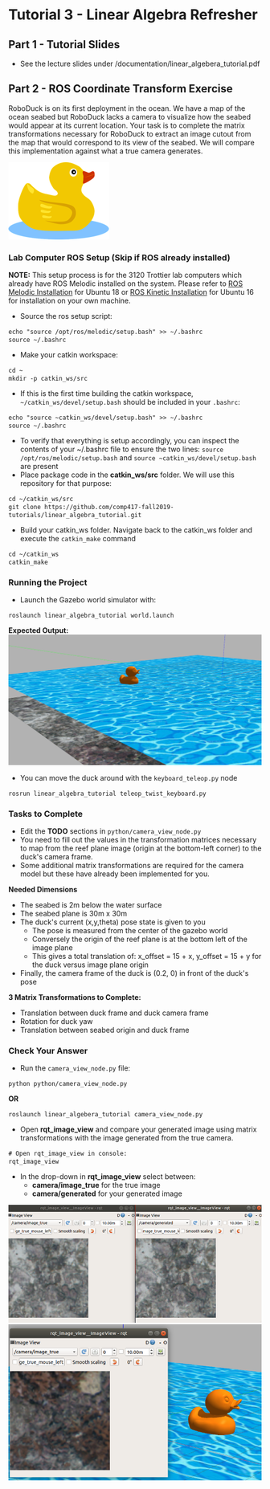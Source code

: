 # Tutorial 3 - Linear Algebra Refresher

## Part 1 - Tutorial Slides
- See the lecture slides under /documentation/linear_algebera_tutorial.pdf 

## Part 2 - ROS Coordinate Transform Exercise
RoboDuck is on its first deployment in the ocean. We have a map of the ocean seabed but RoboDuck lacks a camera to visualize how the seabed would appear at its current location. Your task is to complete the matrix transformations necessary for RoboDuck to extract an image cutout from the map that would correspond to its view of the seabed. We will compare this implementation against what a true camera generates.
  
![duck_cartoon](documentation/duck_cartoon.png)

### Lab Computer ROS Setup (Skip if ROS already installed) 
__NOTE:__ This setup process is for the 3120 Trottier lab computers which already have ROS Melodic installed on the system. Please refer to  [ROS Melodic Installation](http://wiki.ros.org/melodic/Installation/Ubuntu) for Ubuntu 18 or [ROS Kinetic Installation](http://wiki.ros.org/kinetic/Installation) for Ubuntu 16 for installation on your own machine.
- Source the ros setup script:

```shell script
echo "source /opt/ros/melodic/setup.bash" >> ~/.bashrc
source ~/.bashrc
```

- Make your catkin workspace: 

```shell script
cd ~
mkdir -p catkin_ws/src
``` 

- If this is the first time building the catkin workspace, `~/catkin_ws/devel/setup.bash` should be included in your `.bashrc`:   
```shell script
echo "source ~catkin_ws/devel/setup.bash" >> ~/.bashrc
source ~/.bashrc
```

- To verify that everything is setup accordingly, you can inspect the contents of your ~/.bashrc file to ensure the two lines: `source /opt/ros/melodic/setup.bash` and `source ~catkin_ws/devel/setup.bash` are present
- Place package code in the __catkin_ws/src__ folder. We will use this repository for that purpose:

```shell script
cd ~/catkin_ws/src
git clone https://github.com/comp417-fall2019-tutorials/linear_algebra_tutorial.git
```

- Build your catkin_ws folder. Navigate back to the catkin_ws folder and execute the `catkin_make` command 
```shell script
cd ~/catkin_ws
catkin_make
```

### Running the Project
- Launch the Gazebo world simulator with: 

```shell script
roslaunch linear_algebra_tutorial world.launch
```

__Expected Output:__
![duck_world](documentation/duck_world.png)

- You can move the duck around with the `keyboard_teleop.py` node

```shell script
rosrun linear_algebra_tutorial teleop_twist_keyboard.py
```

### Tasks to Complete 
- Edit the **TODO** sections in `python/camera_view_node.py`
- You need to fill out the values in the transformation matrices necessary to map from the reef plane image (origin at the bottom-left corner) to the duck's camera frame.
- Some additional matrix transformations are required for the camera model but these have already been implemented for you. 

__Needed Dimensions__
- The seabed is 2m below the water surface
- The seabed plane is 30m x 30m 
- The duck's current (x,y,theta) pose state is given to you
    - The pose is measured from the center of the gazebo world
    - Conversely the origin of the reef plane is at the bottom left of the image plane
    - This gives a total translation of: x_offset = 15 + x, y_offset = 15 + y for the duck versus image plane origin
- Finally, the camera frame of the duck is (0.2, 0) in front of the duck's pose

__3 Matrix Transformations to Complete:__
- Translation between duck frame and duck camera frame 
- Rotation for duck yaw
- Translation between seabed origin and duck frame


### Check Your Answer 
- Run the `camera_view_node.py` file: 
```shell script
python python/camera_view_node.py
``` 
__OR__
```shell script
roslaunch linear_algebera_tutorial camera_view_node.py
```

- Open **rqt_image_view** and compare your generated image using matrix transformations with the image generated from the true camera.
```shell script 
# Open rqt_image_view in console:
rqt_image_view
```
- In the drop-down in **rqt_image_view** select between:
    - **camera/image_true** for the true image
    - **camera/generated** for your generated image 

![seabed_rqt_image_view](documentation/rqt_image_view_comparison.png)
![seabed_rqt_image_view](documentation/seabed_rqt_image_view.png)  


